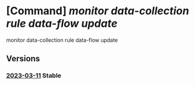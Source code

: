 # [Command] _monitor data-collection rule data-flow update_

monitor data-collection rule data-flow update

## Versions

### [2023-03-11](/Resources/mgmt-plane/L3N1YnNjcmlwdGlvbnMve30vcmVzb3VyY2Vncm91cHMve30vcHJvdmlkZXJzL21pY3Jvc29mdC5pbnNpZ2h0cy9kYXRhY29sbGVjdGlvbnJ1bGVzL3t9/2023-03-11.xml) **Stable**

<!-- mgmt-plane /subscriptions/{}/resourcegroups/{}/providers/microsoft.insights/datacollectionrules/{} 2023-03-11 properties.dataFlows[] -->
